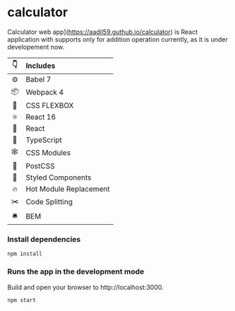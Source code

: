 # calculator
Calculator web app](https://aadil59.guthub.io/calculator) is React application with supports only for addition operation currently, as it is under developement now.



|👇|Includes|
|:-:|:---|
|⚙| Babel 7|
|📦| Webpack 4|
|🤖| CSS FLEXBOX|
|⚛| React 16|
|🎒| React|
|🌈| TypeScript|
|🕸| CSS Modules|
|🎨| PostCSS|
|💅| Styled Components|
|🔥| Hot Module Replacement|
|✂️| Code Splitting|
|🛎| BEM|

### Install dependencies
```
npm install
```

### Runs the app in the development mode
Build and open your browser to http://localhost:3000.
```
npm start
```
